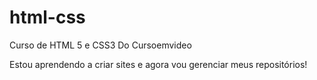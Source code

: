 # html-css

Curso de HTML 5 e CSS3 Do Cursoemvideo

Estou aprendendo a criar sites e agora vou gerenciar meus repositórios!

